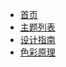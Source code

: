 <!-- helper/_sidebar.md -->

* [首页]()
* [主题列表](theme/readme.md)
* [设计指南](theme/style-guide/readme.md)
* [色彩原理](theme/style-guide/readme.md)